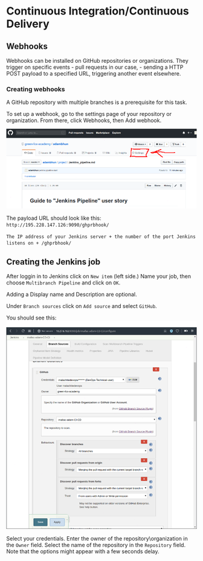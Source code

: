 # Continuous Integration/Continuous Delivery

## Webhooks

Webhooks can be installed on GitHub repositories or organizations. They trigger on specific events - pull requests in our case, - sending a HTTP POST payload to a specified URL, triggering another event elsewhere.

### Creating webhooks

A GitHub repository with multiple branches is a prerequisite for this task.

To set up a webhook, go to the settings page of your repository or organization. From there, click Webhooks, then Add webhook.

<img src="assets/settings.png">

The payload URL should look like this: `http://195.228.147.126:9090/ghprbhook/`

`The IP address of your Jenkins server + the number of the port Jenkins listens on + /ghprbhook/`


## Creating the Jenkins job

After loggin in to Jenkins click on `New item` (left side.) Name your job, then choose `Multibranch Pipeline` and click on `OK`.

Adding a Display name and Description are optional.

Under `Branch sources` click on `Add source` and select `GitHub`.

You should see this:
<img src="assets/multi-github2.png">

Select your credentials.
Enter the owner of the repository\organization in the `Owner` field.
Select the name of the repository in the `Repository` field. Note that the options might appear with a few seconds delay.

